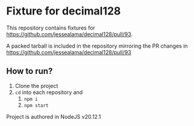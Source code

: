 # Fixture for decimal128

This repository contains fixtures for https://github.com/jessealama/decimal128/pull/93.

A packed tarball is included in the repository mirroring the PR changes in https://github.com/jessealama/decimal128/pull/93

## How to run?

1. Clone the project
2. `cd` into each repository and
    1. `npm i`
    2. `npm start`

Project is authored in NodeJS v20.12.1
